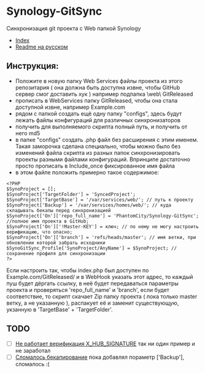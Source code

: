 # Synology-GitSync
Синхронизация git проекта с Web папкой Synology

- [Index](README.md)
- [Readme на русском](README_RU.md)

## Инструкция:
- Положите в новую папку Web Services файлы проекта из этого репозитария ( она должна быть доступна извне, чтобы GitHub сервер смог доставить хук )
например подпапка \web\ GitReleased
- прописать в WebServices папку GitReleased, чтобы она стала доступной извне, например Example.com
- рядом с папкой создать ещё одну папку "configs", здесь будут лежать файлы конфигураций для различных синхронизаторов
- получить для выполняемого скрипта полный путь, и получить от него md5
- в папке "configs" создать .php файл без расширения с этим именем. Такая заморочка сделана специально, чтобы можно было без изменений файла скрипта из разных папок синхронизировать проекты разными файлами конфигураций. Впринципе достаточно просто прописать в Include_once фиксированное имя файла
- в этом файле положить примерно такое содержимое:
```
<?PHP
$SynoProject = [];
$SynoProject['TargetFolder'] = 'SyncedProject';
$SynoProject['TargetBase'] = '/var/services/web/'; // путь к проекту
$SynoProject['Backup'] = '/var/services/homes/web/'; // куда складывать бекапы перед синхронизацией
$SynoProject['On']['repo_full_name'] = 'PhantomCity/Synology-GitSync'; //полное имя проекта в GitHub;
$SynoProject['On']['!Master-KEY'] = ключ; // по нему не могу настроить верификацию, что опасно;
$SynoProject['On']['branch'] = 'refs/heads/master'; // имя ветки, при обновлении которой забрать исходники
$SynoGitSync_Profile['SynoProject/AnyName'] = $SynoProject; // сохранение профиля для синхронизации
?>
```

Если настроить так, чтобы index.php был доступен по Example.com/GitReleased/ и в WebHook указать этот адрес,
то каждый пуш будет дёргать ссылку, в неё будет передаваться параметры проекта и проверяться 'repo_full_name' и 'branch',
если будет соответствие, то скрипт скачает Zip папку проекта ( пока только master ветку, а не указанную ), распакует её и заменит существующую,
укзанную в 'TargetBase' + 'TargetFolder'.

## TODO
- [ ] [Не работает верификация X_HUB_SIGNATURE](#2) так ни один пример и не заработал
- [ ] [Сломалось бекапирование](#1) пока добавлял пораметр ['Backup'], сломалось :( 
